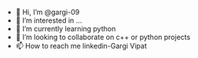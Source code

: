 - 👋 Hi, I’m @gargi-09
- 👀 I’m interested in ...
- 🌱 I’m currently learning python
- 💞️ I’m looking to collaborate on c++ or python projects
- 📫 How to reach me linkedin-Gargi Vipat

<!---
gargi-09/gargi-09 is a ✨ special ✨ repository because its `README.md` (this file) appears on your GitHub profile.
You can click the Preview link to take a look at your changes.
--->

